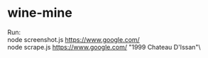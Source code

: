 # wine-mine

Run:
\
node screenshot.js https://www.google.com/
\
node scrape.js https://www.google.com/ "1999 Chateau D'Issan"\
